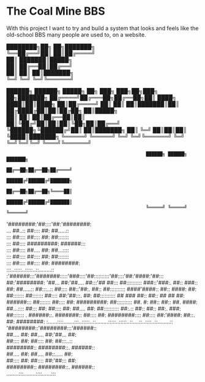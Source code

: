 # The Coal Mine BBS

With this project I want to try and build a system that looks and feels like 
the old-school BBS many people are used to, 
on a website.

████████╗██╗  ██╗███████╗                                            
╚══██╔══╝██║  ██║██╔════╝                                            
   ██║   ███████║█████╗                                              
   ██║   ██╔══██║██╔══╝                                              
   ██║   ██║  ██║███████╗                                            
   ╚═╝   ╚═╝  ╚═╝╚══════╝                                            
                                                                     
 ██████╗ ██████╗  █████╗ ██╗         ███╗   ███╗██╗███╗   ██╗███████╗
██╔════╝██╔═══██╗██╔══██╗██║         ████╗ ████║██║████╗  ██║██╔════╝
██║     ██║   ██║███████║██║         ██╔████╔██║██║██╔██╗ ██║█████╗  
██║     ██║   ██║██╔══██║██║         ██║╚██╔╝██║██║██║╚██╗██║██╔══╝  
╚██████╗╚██████╔╝██║  ██║███████╗    ██║ ╚═╝ ██║██║██║ ╚████║███████╗
 ╚═════╝ ╚═════╝ ╚═╝  ╚═╝╚══════╝    ╚═╝     ╚═╝╚═╝╚═╝  ╚═══╝╚══════╝
                                                                     
                                                       ██████╗ ██████╗ ███████╗                                             
                                                       ██╔══██╗██╔══██╗██╔════╝                                             
                                                       ██████╔╝██████╔╝███████╗                                             
                                                       ██╔══██╗██╔══██╗╚════██║                                             
                                                       ██████╔╝██████╔╝███████║                                             
                                                       ╚═════╝ ╚═════╝ ╚══════╝                                             
                                                                   


'########:'##::::'##:'########:                                                   
... ##..:: ##:::: ##: ##.....::                                                   
::: ##:::: ##:::: ##: ##:::::::                                                   
::: ##:::: #########: ######:::                                                   
::: ##:::: ##.... ##: ##...::::                                                   
::: ##:::: ##:::: ##: ##:::::::                                                   
::: ##:::: ##:::: ##: ########:                                                   
:::..:::::..:::::..::........::                                                   
:'######:::'#######:::::'###::::'##::::::::::'##::::'##:'####:'##::: ##:'########:
'##... ##:'##.... ##:::'## ##::: ##:::::::::: ###::'###:. ##:: ###:: ##: ##.....::
 ##:::..:: ##:::: ##::'##:. ##:: ##:::::::::: ####'####:: ##:: ####: ##: ##:::::::
 ##::::::: ##:::: ##:'##:::. ##: ##:::::::::: ## ### ##:: ##:: ## ## ##: ######:::
 ##::::::: ##:::: ##: #########: ##:::::::::: ##. #: ##:: ##:: ##. ####: ##...::::
 ##::: ##: ##:::: ##: ##.... ##: ##:::::::::: ##:.:: ##:: ##:: ##:. ###: ##:::::::
. ######::. #######:: ##:::: ##: ########:::: ##:::: ##:'####: ##::. ##: ########:
:......::::.......:::..:::::..::........:::::..:::::..::....::..::::..::........::
'########::'########:::'######::                                                  
 ##.... ##: ##.... ##:'##... ##:                                                  
 ##:::: ##: ##:::: ##: ##:::..::                                                  
 ########:: ########::. ######::                                                  
 ##.... ##: ##.... ##::..... ##:                                                  
 ##:::: ##: ##:::: ##:'##::: ##:                                                  
 ########:: ########::. ######::                                                  
........:::........::::......:::                                                    